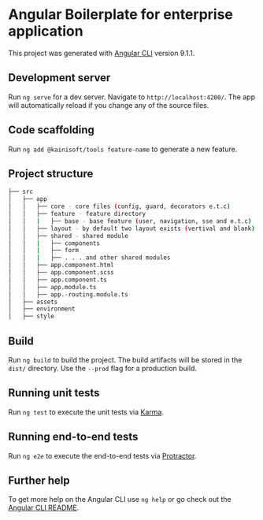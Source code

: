 # Angular Boilerplate for enterprise application

This project was generated with [Angular CLI](https://github.com/angular/angular-cli) version 9.1.1.

## Development server

Run `ng serve` for a dev server. Navigate to `http://localhost:4200/`. The app will automatically reload if you change any of the source files.

## Code scaffolding

Run `ng add @kainisoft/tools feature-name` to generate a new feature.

## Project structure

```bash
├── src
│   ├── app
│   │   ├── core - core files (config, guard, decorators e.t.c)
│   │   ├── feature - feature directory 
│   │   |   ├── base - base feature (user, navigation, sse and e.t.c) 
│   │   ├── layout - by default two layout exists (vertival and blank)
│   │   ├── shared - shared module
│   │   |   ├── components
│   │   |   ├── form
│   │   |   ├── . . . and other shared modules
│   │   ├── app.component.html
│   │   ├── app.component.scss
│   │   ├── app.component.ts
│   │   ├── app.module.ts
│   │   ├── app.-routing.module.ts
│   ├── assets
│   ├── environment
│   ├── style
```

## Build

Run `ng build` to build the project. The build artifacts will be stored in the `dist/` directory. Use the `--prod` flag for a production build.

## Running unit tests

Run `ng test` to execute the unit tests via [Karma](https://karma-runner.github.io).

## Running end-to-end tests

Run `ng e2e` to execute the end-to-end tests via [Protractor](http://www.protractortest.org/).

## Further help

To get more help on the Angular CLI use `ng help` or go check out the [Angular CLI README](https://github.com/angular/angular-cli/blob/master/README.md).
